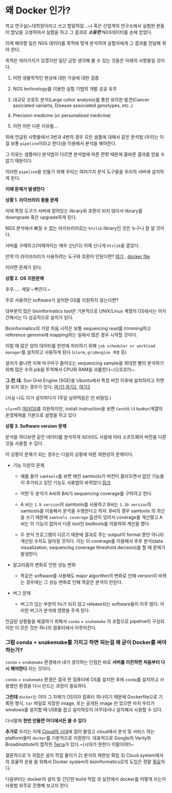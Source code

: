 # 왜 Docker 인가?

학교 연구실(~대학원이라고 쓰고 할말하않...~) 혹은 산업계의 연구소에서 실험한 분들이 밤낮을 고생하여서 실험을 하고 그 결과로 **_소듕한_** NGS데이터를 손에 얻었다.

이제 해야할 일은 NGS 데이터를 목적에 맞게 분석하여 실험자에게 그 결과를 전달해 줘야 한다.

목적은 여러가지가 있겠지만 일단 금방 생각해 볼 수 있는 것들은 아래의 사항들일 것이다.

1. 어떤 생물학적인 현상에 대한 가설에 대한 검증

2. NGS technology를 이용한 실험 기법의 개발 성공 유무

3. 대규모 코호트 분석(Large cohor analysis)를 통한 유의한 발견(Cancer assiciated variants, Disease associated genotypes, etc..)

4. Precision medicine (or personalized medicine)

5. 이런 저런 다른 이유들...

위에 언급된 사항들에서 3번과 4번의 경우 모든 샘플에 대해서 같은 분석법 (우리는 이걸 보통 `pipeline`이라고 한다)을 이용해서 분석을 해야한다.

그 이유는 샘플마다 분석법이 다르면 분석법에 따른 편향 때문에 올바른 결과를 얻을 수 없기 때문이다.

이러한 `pipeline`을 만들기 위해 우리는 여러가지 분석 도구들을 우리의 서버에 설치하게 된다.

**이때 문제가 발생한다**

**상황 1. 라이브러리 충돌 문제** 

이때 특정 도구가 서버에 깔려있는 library와 호환이 되지 않아서 library를 downgrade 혹은 upgrade하게 된다.

NGS 분석에서 빠질 수 없는 라이브러리로는 `htslib` library인 것은 누구나 잘 알 것이다.

서버를 구매하고(이때까지는 매우 신난다) 이제 신나게 `htslib`을 깔았다.

만약 이 라이브러리가 사용하려는 도구와 호환이 안된다면? [여기](https://github.com/dpryan79/MethylDackel/issues/99) , [docker file](https://github.com/tahuh/MethylDackel_Docker)

이러면 문제가 된다.

**상황 2. OS 지원문제**

후우..... _제일 ~빡친다.~_

주로 사용하던 software가 설치한 OS를 지원하지 않는다면?

대부분의 많은 bioinformatics tool은 기본적으로 UNIX/Linux 계열의 OS에서는 어지간해서는 다 성공적으로 설치가 된다.

Bioinformatics의 가장 처음 시작은 보통 sequencing read를 trimming하고 reference genome에 mapping하는 일에서 많은 경우 시작할 것이다.

이럴 때 많은 양의 데이터를 한번에 처리하기 위해 `job scheduler or workload manager`를 설치하고 사용하게 된다 (`slurm`, `gridengine 계열` 등)

설치가 끝나면 이제 마구마구 들어오는 sequencing sample을 최대한 빨리 분석하기 위해 많은 수의 job을 투척해서 CPU와 RAM을 괴롭힌다~(으흐흐!!)~.

**그.런.데.** Sun Grid Engine (SGE)을 Ubuntu에서 특정 버전 이후에 설치하려고 하면 잘 되지 않는 경우가 있다. [여기1](https://shajoezhu.github.io/blog/2019/sge-compile/),[여기2](https://bugs.launchpad.net/ubuntu/+source/gridengine/+bug/1774302), [여기3](https://arc.liv.ac.uk/trac/SGE/ticket/1632)

(사실 나도 이거 설치하다가 1주일 날려먹음은 안 비밀임.)

`slurm`이 [여러OS](https://slurm.schedmd.com/platforms.html)를 지원하지만, install instruction을 보면 `CentOS` 나 `RedHat`계열의 운영체제를 기본으로 설명을 하고 있다

**상황 3. Software version 문제**

분석을 하다보면 같은 데이터를 분석하게 되더라도 사람에 따라 소프트웨어 버전을 다른 것을 사용할 수 있다.

이 상황이 문제가 되는 경우는 다음의 상황에 따른 재현성의 문제이다.

+ 기능 지원의 문제

  + 예를 들어 `samtools`를 보면 예전 samtools가 버전이 올라오면서 없던 기능들이 추가되고 있던 기능도 사용법이 바뀌었다.[링크](https://github.com/samtools/samtools/releases/)

  + 어떤 두 분석가 A씨와 B씨가 sequencing coverage를 구하려고 한다.

  + A 씨는 `1.9 version`의 samtools를 사용하고 B씨는 `1.10 version`의 samtools를 이용해서 분석을 수행한다고 하자. B씨의 경우 samtools 의 최신을 쓰기 때문에 `samtools coverage` 옵션이 있어서 coverage를 계산했고 A씨는 이 기능이 없어서 다른 tool인 bedtools를 이용하여 계산을 했다.

  + 두 분석 프로그램이 다르기 때문에 결과로 주는 output이 format 뿐만 아니라 계산된 수치도 달라질 것이다. 이는 이 coverage를 이용해서 추후 분석(data visualization, sequencing coverage threshold decision)을 할 때 문제가 발생한다.

+ 알고리즘의 변화로 인한 성능 변화
  + 똑같은 software를 사용해도 major algorithm의 변화로 인해 version이 바뀌는 경우에는 그 성능 변화로 인해 똑같은 분석이 안된다.

+ 버그 문제
  + 버그가 있는 부분이 fix가 되지 않고 release되는 software들이 아주 많다. 이러한 버그가 분석에 영향을 주게 된다.

언급된 상황들을 해결하기 위해서 `conda` + `snakemake` 의 조합으로 pipeline이 구성되지만 이 모든 것은 하나의 컴퓨터에서 이루어진다.

### 그럼 conda + snakemake를 가지고 하면 되는걸 왜 굳이 Docker를 써야하는가?

`conda` + `snakemake` 환경에서 내가 생각하는 단점은 바로 **서버를 이전하면 처음부터 다시 해야한다** 라는 것이다.

`conda` + `snakemake` 환경은 결국 한 컴퓨터에 OS를 설치한 후에 `conda`를 설치하고 사용했던 환경을 다시 만드는 과정이 필요하다.

**그런데** `docker`는 이미 그 자체가 OS이자 컴퓨터 하나이기 때문에 Dockerfile으로 기록된 형식, `tar` 파일로 저장된 image, 또는 공개된 image 만 있으면 마치 우리가 windows를 설치할 때 USB를 꼽고 설치하듯이 아무데서나 설치해서 사용할 수 있다.

다시말해 **한번 만들면 어디에서든 쓸 수 있다**

**추가로** 우리는 이제 <u>Cloud의 시대</u>에 접어 들었고 cloud에서 분석 및 서비스 하는 platform들이 `docker`를 기본적으로 지원한다. 대표적으로 Google의 Verily와 Broadinstitute이 합작한 [Terra](https://terra.bio/)가 있다.~(시대가 원한다 이말이야!)~

결론적으로 1) 귀찮은 설치 작업 줄이기 2) 분석의 재현성 확립 3) Cloud system에서의 효율적 운용 을 위해서 Docker system의 bioinformatics로의 도입은 정말 <u>필요</u>하다.

다음부터는 docker의 설치 및 간단한 build 작업 과 실전에서 docker를 어떻게 쓰는지 사용법 위주로 진행해 보고자 한다
